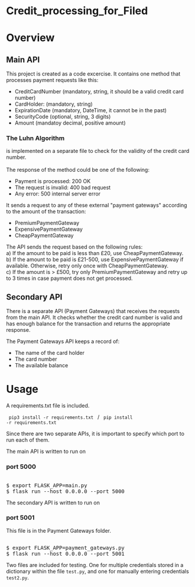 # Credit_processing_for_Filed

# Overview

<h2>Main API </h2>

This project is created as a code excercise. It contains one method that processes payment requests like this:

  - CreditCardNumber (mandatory, string, it should be a valid credit card number)
  - CardHolder: (mandatory, string)
  - ExpirationDate (mandatory, DateTime, it cannot be in the past)
  - SecurityCode (optional, string, 3 digits)
  - Amount (mandatoy decimal, positive amount)
  
<h3>The Luhn Algorithm</h3> is implemented on a separate file to check for the validity of the credit card number.
  
<br>
<br>
The response of the method could be one of the following:

  - Payment is processed: 200 OK
  - The request is invalid: 400 bad request
  - Any error: 500 internal server error
  
It sends a request to any of these external "payment gateways" according to the amount of the transaction:
  - PremiumPaymentGateway
  - ExpensivePaymentGateway
  - CheapPaymentGateway
  
The API sends the request based on the following rules:<br>
  a) If the amount to be paid is less than £20, use CheapPaymentGateway.<br>
  b) If the amount to be paid is £21-500, use ExpensivePaymentGateway if available.
      Otherwise, retry only once with CheapPaymentGateway.<br>
  c) If the amount is > £500, try only PremiumPaymentGateway and retry up to 3 times
      in case payment does not get processed.<br>

 <h2> Secondary API </h2>
 
 There is a separate API (Payment Gateways) that receives the requests from the main API. It checks whether the credit card number is valid 
 and has enough balance for the transaction and returns the appropriate response.
 
 The Payment Gateways API keeps a record of:
 - The name of the card holder
 - The card number
 - The available balance 

# Usage

A requirements.txt file is included.

<code> pip3 install -r requirements.txt </code> / <code> pip install -r requirements.txt </code>

Since there are two separate APIs, it is important to specify which port to run each of them.

The main API is written to run on <h3>port 5000</h3>

<pre> 
$ export FLASK_APP=main.py
$ flask run --host 0.0.0.0 --port 5000 
</pre>

The secondary API is written to run on <h3>port 5001 </h3>
This file is in the Payment Gateways folder.

<pre> 
$ export FLASK_APP=payment_gateways.py
$ flask run --host 0.0.0.0 --port 5001
</pre>


Two files are included for testing. 
One for multiple credentials stored in a dictionary within the file <code>test.py</code>, and one for manually entering credentials <code>test2.py</code>.



